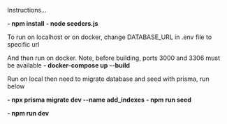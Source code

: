 Instructions...

**- npm install**
**- node seeders.js**

To run on localhost or on docker, change DATABASE_URL in .env file to specific url

And then run on docker. Note, before building, ports 3000 and 3306 must be available
**- docker-compose up --build**

Run on local then need to migrate database and seed with prisma, run below

**- npx prisma migrate dev --name add_indexes**
**- npm run seed**

**- npm run dev**